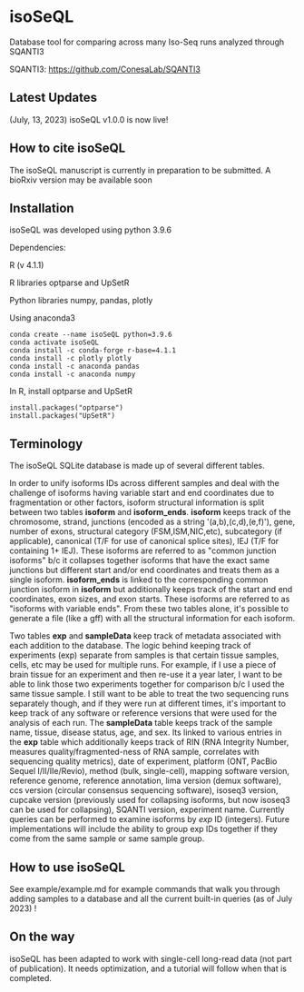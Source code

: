 # isoSeQL
Database tool for comparing across many Iso-Seq runs analyzed through SQANTI3

SQANTI3: https://github.com/ConesaLab/SQANTI3

## Latest Updates
(July, 13, 2023) isoSeQL v1.0.0 is now live!


## How to cite isoSeQL
The isoSeQL manuscript is currently in preparation to be submitted. A bioRxiv version may be available soon

## Installation
isoSeQL was developed using python 3.9.6

Dependencies:

R (v 4.1.1)

R libraries optparse and UpSetR

Python libraries numpy, pandas, plotly

Using anaconda3
```
conda create --name isoSeQL python=3.9.6
conda activate isoSeQL
conda install -c conda-forge r-base=4.1.1
conda install -c plotly plotly
conda install -c anaconda pandas
conda install -c anaconda numpy
```
In R, install optparse and UpSetR
```
install.packages("optparse")
install.packages("UpSetR")
```

## Terminology
The isoSeQL SQLite database is made up of several different tables.

In order to unify isoforms IDs across different samples and deal with the challenge of isoforms having variable start and end coordinates due to fragmentation or other factors, isoform structural information is split between two tables **isoform** and **isoform_ends**. **isoform** keeps track of the chromosome, strand, junctions (encoded as a string '(a,b),(c,d),(e,f)'), gene, number of exons, structural category (FSM,ISM,NIC,etc), subcategory (if applicable), canonical (T/F for use of canonical splice sites), IEJ (T/F for containing 1+ IEJ). These isoforms are referred to as "common junction isoforms" b/c it collapses together isoforms that have the exact same junctions but different start and/or end coordinates and treats them as a single isoform. **isoform_ends** is linked to the corresponding common junction isoform in **isoform** but additionally keeps track of the start and end coordinates, exon sizes, and exon starts. These isoforms are referred to as "isoforms with variable ends". From these two tables alone, it's possible to generate a file (like a gff) with all the structural information for each isoform.

Two tables **exp** and **sampleData** keep track of metadata associated with each addition to the database. The logic behind keeping track of experiments (exp) separate from samples is that certain tissue samples, cells, etc may be used for multiple runs. For example, if I use a piece of brain tissue for an experiment and then re-use it a year later, I want to be able to link those two experiments together for comparison b/c I used the same tissue sample. I still want to be able to treat the two sequencing runs separately though, and if they were run at different times, it's important to keep track of any software or reference versions that were used for the analysis of each run. The **sampleData** table keeps track of the sample name, tissue, disease status, age, and sex. Its linked to various entries in the **exp** table which additionally keeps track of RIN (RNA Integrity Number, measures quality/fragmented-ness of RNA sample, correlates with sequencing quality metrics), date of experiment, platform (ONT, PacBio Sequel I/II/IIe/Revio), method (bulk, single-cell), mapping software version, reference genome, reference annotation, lima version (demux software), ccs version (circular consensus sequencing software), isoseq3 version, cupcake version (previously used for collapsing isoforms, but now isoseq3 can be used for collapsing), SQANTI version, experiment name. Currently queries can be performed to examine isoforms by _exp_ ID (integers). Future implementations will include the ability to group exp IDs together if they come from the same sample or same sample group.


## How to use isoSeQL
See example/example.md for example commands that walk you through adding samples to a database and all the current built-in queries (as of July 2023) !

## On the way
isoSeQL has been adapted to work with single-cell long-read data (not part of publication). It needs optimization, and a tutorial will follow when that is completed.
